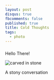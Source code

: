 ```yaml
---
layout: post
disqus: true
fbcomments: false
published: true
title: Cold Thoughts
tags:
  - photo
---
```

###

Hello There!

![carved in stone]({{site.baseurl}}/https://www.flickr.com/photos/th0th696/15798545203/sizes/z/)

A stony conversation
